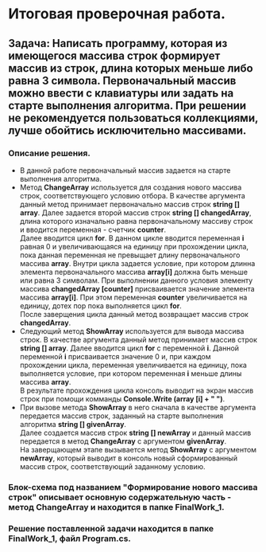 # Итоговая проверочная работа.  
## Задача: Написать программу, которая из имеющегося массива строк формирует массив из строк, длина которых меньше либо равна 3 символа. Первоначальный массив можно ввести с клавиатуры или задать на старте выполнения алгоритма. При решении не рекомендуется пользоваться коллекциями, лучше обойтись исключительно массивами.  

### Описание решения.  
* В данной работе первоначальный массив задается на старте выполнения алгоритма.  
* Метод **ChangeArray** используется для создания нового массива строк, соответствующего условию отбора. В качестве аргумента данный метод принимает первоначально массив строк **string [] array**. Далее задается второй массив строк **string [] changedArray**, длина которого изначально равна первоначальному массиву строк и вводится переменная - счетчик **counter**.  
Далее вводится цикл **for**. В данном цикле вводится переменная **i** равная 0 и увеличивающаяся на единицу при прохождении цикла, пока данная переменная не превыщает длину первоначального массива **array**. 
Внутри цикла задается условие, при котором длинна элемента первоначального массива **array[i]** должна быть меньше или равна 3 символам. При выполнении данного условия элементу массива **changedArray [counter]** присваивается значение элемента массива **array[i]**. При этом переменная **counter** увеличивается на единицу, дотех пор пока выполняется цикл **for**.  
После заверщения цикла данный метод возвращает массив строк **changedArray**. 
* Следующий метод **ShowArray** используется для вывода массива строк. В качестве аргумента данный метод принимает  массив строк **string [] array**. Далее вводится цикл **for** с переменной **i**. Данной переменной **i** присваивается значение 0 и, при каждом прохождении цикла, переменная увеличивается на единицу, пока выполняется условие, при котором переменная **i** меньше длины массива **array**.  
В результате прохождения цикла консоль выводит на экран массив строк при помощи комманды **Console.Write (array [i] + " ")**.  
* При вызове метода **ShowArray** в него сначала в качестве аргумента передается массив строк, заданный на старте выполнения алгоритма **string [] givenArray**.  
Далее создается массив строк **string [] newArray** и данный массив передается в метод **ChangeArray** с аргументом **givenArray**.  
На заверщающем этапе вызывается метод **ShowArray** с аргументом **newArray**, который выводит в консоль новый сформированный массив строк, соответствующий заданному условию.

### Блок-схема под названием **"Формирование нового массива строк"** описывает основную содержательную часть - метод **ChangeArray** и находится в папке FinalWork_1.  

### Решение поставленной задачи находится в папке FinalWork_1, файл Program.cs.



